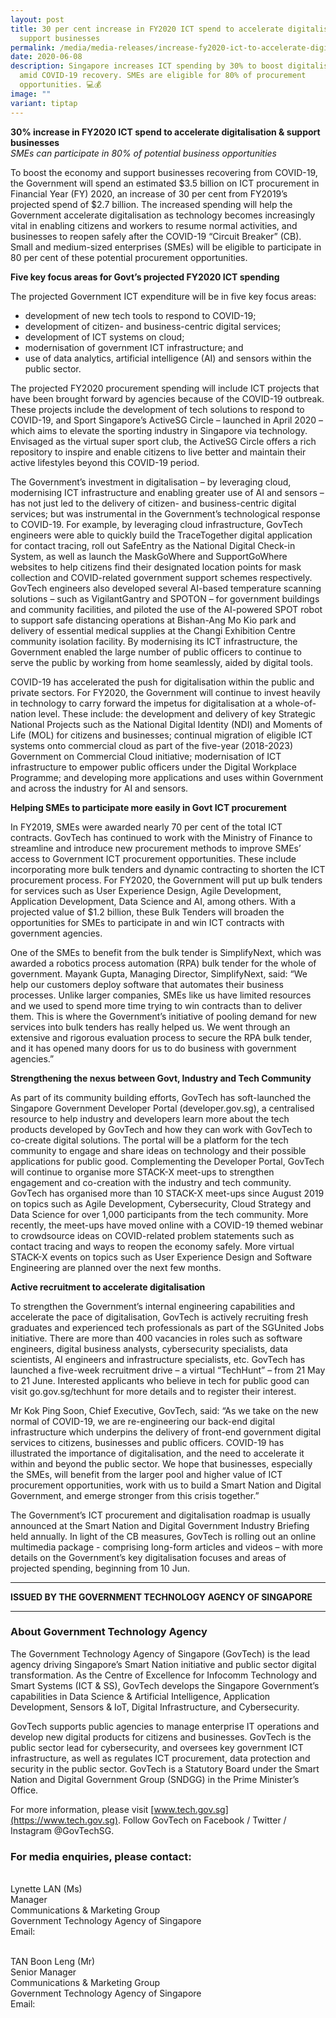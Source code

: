 ```yaml
---
layout: post
title: 30 per cent increase in FY2020 ICT spend to accelerate digitalisation and
  support businesses
permalink: /media/media-releases/increase-fy2020-ict-to-accelerate-digitalisation-and-support-businesses/
date: 2020-06-08
description: Singapore increases ICT spending by 30% to boost digitalisation
  amid COVID-19 recovery. SMEs are eligible for 80% of procurement
  opportunities. 💻💰
image: ""
variant: tiptap
---
```

**30% increase in FY2020 ICT spend to accelerate digitalisation &amp; support businesses**<br>
*SMEs can participate in 80% of potential business opportunities*

To boost the economy and support businesses recovering from COVID-19, the Government will spend an estimated $3.5 billion on ICT procurement in Financial Year (FY) 2020, an increase of 30 per cent from FY2019’s projected spend of $2.7 billion. The increased spending will help the Government accelerate digitalisation as technology becomes increasingly vital in enabling citizens and workers to resume normal activities, and businesses to reopen safely after the COVID-19 “Circuit Breaker” (CB). Small and medium-sized enterprises (SMEs) will be eligible to participate in 80 per cent of these potential procurement opportunities. 

**Five key focus areas for Govt’s projected FY2020 ICT spending**

The projected Government ICT expenditure will be in five key focus areas: 
* development of new tech tools to respond to COVID-19;<br>
* development of citizen- and business-centric digital services;<br> 
* development of ICT systems on cloud;<br>
* modernisation of government ICT infrastructure; and <br> 
* use of data analytics, artificial intelligence (AI) and sensors within the public sector. 

The projected FY2020 procurement spending will include ICT projects that have been brought forward by agencies because of the COVID-19 outbreak. These projects include the development of tech solutions to respond to COVID-19, and Sport Singapore’s ActiveSG Circle – launched in April 2020 – which aims to elevate the sporting industry in Singapore via technology. Envisaged as the virtual super sport club, the ActiveSG Circle offers a rich repository to inspire and enable citizens to live better and maintain their active lifestyles beyond this COVID-19 period. 

The Government’s investment in digitalisation – by leveraging cloud, modernising ICT infrastructure and enabling greater use of AI and sensors – has not just led to the delivery of citizen- and business-centric digital services; but was instrumental in the Government’s technological response to COVID-19. For example, by leveraging cloud infrastructure, GovTech engineers were able to quickly build the TraceTogether digital application for contact tracing, roll out SafeEntry as the National Digital Check-in System, as well as launch the MaskGoWhere and SupportGoWhere websites to help citizens find their designated location points for mask collection and COVID-related government support schemes respectively. GovTech engineers also developed several AI-based temperature scanning solutions – such as VigilantGantry and SPOTON – for government buildings and community facilities, and piloted the use of the AI-powered SPOT robot to support safe distancing operations at Bishan-Ang Mo Kio park and delivery of essential medical supplies at the Changi Exhibition Centre community isolation facility. By modernising its ICT infrastructure, the Government enabled the large number of public officers to continue to serve the public by working from home seamlessly, aided by digital tools. 

COVID-19 has accelerated the push for digitalisation within the public and private sectors. For FY2020, the Government will continue to invest heavily in technology to carry forward the impetus for digitalisation at a whole-of-nation level. These include: the development and delivery of key Strategic National Projects such as the National Digital Identity (NDI) and Moments of Life (MOL) for citizens and businesses; continual migration of eligible ICT systems onto commercial cloud as part of the five-year (2018-2023) Government on Commercial Cloud initiative; modernisation of ICT infrastructure to empower public officers under the Digital Workplace Programme; and developing more applications and uses within Government and across the industry for AI and sensors.  

**Helping SMEs to participate more easily in Govt ICT procurement**

In FY2019, SMEs were awarded nearly 70 per cent of the total ICT contracts. GovTech has continued to work with the Ministry of Finance to streamline and introduce new procurement methods to improve SMEs’ access to Government ICT procurement opportunities. These include incorporating more bulk tenders and dynamic contracting to shorten the ICT procurement process. For FY2020, the Government will put up bulk tenders for services such as User Experience Design, Agile Development, Application Development, Data Science and AI, among others. With a projected value of $1.2 billion, these Bulk Tenders will broaden the opportunities for SMEs to participate in and win ICT contracts with government agencies.

One of the SMEs to benefit from the bulk tender is SimplifyNext, which was awarded a robotics process automation (RPA) bulk tender for the whole of government. Mayank Gupta, Managing Director, SimplifyNext, said: “We help our customers deploy software that automates their business processes. Unlike larger companies, SMEs like us have limited resources and we used to spend more time trying to win contracts than to deliver them. This is where the Government’s initiative of pooling demand for new services into bulk tenders has really helped us. We went through an extensive and rigorous evaluation process to secure the RPA bulk tender, and it has opened many doors for us to do business with government agencies.”

**Strengthening the nexus between Govt, Industry and Tech Community**

As part of its community building efforts, GovTech has soft-launched the Singapore Government Developer Portal (developer.gov.sg), a centralised resource to help industry and developers learn more about the tech products developed by GovTech and how they can work with GovTech to co-create digital solutions. The portal will be a platform for the tech community to engage and share ideas on technology and their possible applications for public good. Complementing the Developer Portal, GovTech will continue to organise more STACK-X meet-ups to strengthen engagement and co-creation with the industry and tech community. GovTech has organised more than 10 STACK-X meet-ups since August 2019 on topics such as Agile Development, Cybersecurity, Cloud Strategy and Data Science for over 1,000 participants from the tech community. More recently, the meet-ups have moved online with a COVID-19 themed webinar to crowdsource ideas on COVID-related problem statements such as contact tracing and ways to reopen the economy safely. More virtual STACK-X events on topics such as User Experience Design and Software Engineering are planned over the next few months. 

**Active recruitment to accelerate digitalisation**

To strengthen the Government’s internal engineering capabilities and accelerate the pace of digitalisation, GovTech is actively recruiting fresh graduates and experienced tech professionals as part of the SGUnited Jobs initiative. There are more than 400 vacancies in roles such as software engineers, digital business analysts, cybersecurity specialists, data scientists, AI engineers and infrastructure specialists, etc. GovTech has launched a five-week recruitment drive – a virtual “TechHunt” – from 21 May to 21 June. Interested applicants who believe in tech for public good can visit go.gov.sg/techhunt for more details and to register their interest.

Mr Kok Ping Soon, Chief Executive, GovTech, said: “As we take on the new normal of COVID-19, we are re-engineering our back-end digital infrastructure which underpins the delivery of front-end government digital services to citizens, businesses and public officers. COVID-19 has illustrated the importance of digitalisation, and the need to accelerate it within and beyond the public sector. We hope that businesses, especially the SMEs, will benefit from the larger pool and higher value of ICT procurement opportunities, work with us to build a Smart Nation and Digital Government, and emerge stronger from this crisis together.”

The Government’s ICT procurement and digitalisation roadmap is usually announced at the Smart Nation and Digital Government Industry Briefing held annually. In light of the CB measures, GovTech is rolling out an online multimedia package - comprising long-form articles and videos – with more details on the Government’s key digitalisation focuses and areas of projected spending, beginning from 10 Jun.

---

**ISSUED BY THE GOVERNMENT TECHNOLOGY AGENCY OF SINGAPORE**

---

### **About Government Technology Agency**
The Government Technology Agency of Singapore (GovTech) is the lead agency driving Singapore’s Smart Nation initiative and public sector digital transformation. As the Centre of Excellence for Infocomm Technology and Smart Systems (ICT &amp; SS), GovTech develops the Singapore Government’s capabilities in Data Science &amp; Artificial Intelligence, Application Development, Sensors &amp; IoT, Digital Infrastructure, and Cybersecurity. 
 
GovTech supports public agencies to manage enterprise IT operations and develop new digital products for citizens and businesses. GovTech is the public sector lead for cybersecurity, and oversees key government ICT infrastructure, as well as regulates ICT procurement, data protection and security in the public sector. GovTech is a Statutory Board under the Smart Nation and Digital Government Group (SNDGG) in the Prime Minister’s Office. 

For more information, please visit [www.tech.gov.sg](https://www.tech.gov.sg). Follow GovTech on Facebook / Twitter / Instagram @GovTechSG.


### **For media enquiries, please contact:**
<br>Lynette LAN (Ms)
<br>Manager
<br>Communications &amp; Marketing Group
<br>Government Technology Agency of Singapore
<br>Email: 

<br>TAN Boon Leng (Mr)
<br>Senior Manager
<br>Communications &amp; Marketing Group
<br>Government Technology Agency of Singapore
<br>Email: